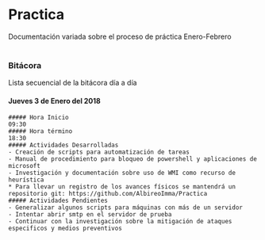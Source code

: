 # Practica
Documentación variada sobre el proceso de práctica Enero-Febrero
</br>
</br>
### Bitácora
Lista secuencial de la bitácora día a día
</br>

#### Jueves 3 de Enero del 2018
```
##### Hora Inicio
09:30
##### Hora término
18:30
##### Actividades Desarrolladas
- Creación de scripts para automatización de tareas
- Manual de procedimiento para bloqueo de powershell y aplicaciones de microsoft
- Investigación y documentación sobre uso de WMI como recurso de heurística
* Para llevar un registro de los avances físicos se mantendrá un repositorio git: https://github.com/AlbireoImma/Practica
##### Actividades Pendientes 
- Generalizar algunos scripts para máquinas con más de un servidor
- Intentar abrir smtp en el servidor de prueba
- Continuar con la investigación sobre la mitigación de ataques especificos y medios preventivos
```
